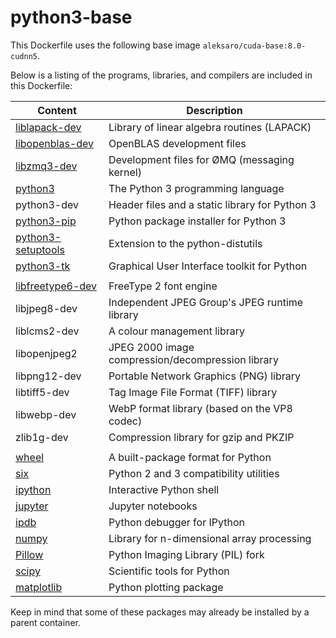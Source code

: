 # python3-base

This Dockerfile uses the following base image ``aleksaro/cuda-base:8.0-cudnn5``.

Below is a listing of the programs, libraries, and compilers are included in this Dockerfile:

| Content                                                       | Description                                       |
|---------------------------------------------------------------|---------------------------------------------------|
| [liblapack-dev](http://www.netlib.org/lapack/)                | Library of linear algebra routines (LAPACK)       |
| [libopenblas-dev](http://www.openblas.net/)                   | OpenBLAS development files                        |
| [libzmq3-dev](http://zeromq.org/)                             | Development files for ØMQ (messaging kernel)      |
| [python3](https://www.python.org/)                            | The Python 3 programming language                 |
| python3-dev                                                   | Header files and a static library for Python 3    |
| [python3-pip](http://www.pip-installer.org/)                  | Python package installer for Python 3             |
| [python3-setuptools](https://pypi.python.org/pypi/setuptools) | Extension to the python-distutils                 |
| [python3-tk](https://wiki.python.org/moin/TkInter)            | Graphical User Interface toolkit for Python       |
|                                                               |                                                   |
| [libfreetype6-dev](https://www.freetype.org/)                 | FreeType 2 font engine                            |
| libjpeg8-dev                                                  | Independent JPEG Group's JPEG runtime library     |
| liblcms2-dev                                                  | A colour management library                       |
| libopenjpeg2                                                  | JPEG 2000 image compression/decompression library |
| libpng12-dev                                                  | Portable Network Graphics (PNG) library           |
| libtiff5-dev                                                  | Tag Image File Format (TIFF) library              |
| libwebp-dev                                                   | WebP format library (based on the VP8 codec)      |
| zlib1g-dev                                                    | Compression library for gzip and PKZIP            |
|                                                               |                                                   |
| [wheel](http://pythonwheels.com/)                             | A built-package format for Python                 |
| [six](https://pypi.python.org/pypi/six)                       | Python 2 and 3 compatibility utilities            |
| [ipython](https://ipython.org/)                               | Interactive Python shell                          |
| [jupyter](http://jupyter.org/)                                | Jupyter notebooks                                 |
| [ipdb](https://github.com/gotcha/ipdb)                        | Python debugger for IPython                       |
| [numpy](http://www.numpy.org/)                                | Library for n-dimensional array processing        |
| [Pillow](https://python-pillow.org/)                          | Python Imaging Library (PIL) fork                 |
| [scipy](https://www.scipy.org/)                               | Scientific tools for Python                       |
| [matplotlib](http://matplotlib.org/)                          | Python plotting package                           |

Keep in mind that some of these packages may already be installed by a parent container.

